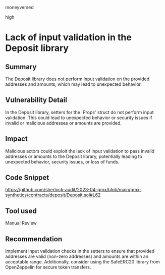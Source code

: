 moneyversed

high

# Lack of input validation in the Deposit library

## Summary

The Deposit library does not perform input validation on the provided addresses and amounts, which may lead to unexpected behavior.

## Vulnerability Detail

In the Deposit library, setters for the 'Props' struct do not perform input validation. This could lead to unexpected behavior or security issues if invalid or malicious addresses or amounts are provided.

## Impact

Malicious actors could exploit the lack of input validation to pass invalid addresses or amounts to the Deposit library, potentially leading to unexpected behavior, security issues, or loss of funds.

## Code Snippet

https://github.com/sherlock-audit/2023-04-gmx/blob/main/gmx-synthetics/contracts/deposit/Deposit.sol#L62

## Tool used

Manual Review

## Recommendation

Implement input validation checks in the setters to ensure that provided addresses are valid (non-zero addresses) and amounts are within an acceptable range. Additionally, consider using the SafeERC20 library from OpenZeppelin for secure token transfers.
